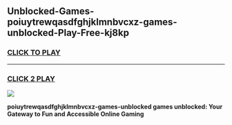 
## Unblocked-Games-poiuytrewqasdfghjklmnbvcxz-games-unblocked-Play-Free-kj8kp
<h3>
<a href="https://premium76.site?title=poiuytrewqasdfghjklmnbvcxz-games-unblocked&ref=23A">CLICK TO PLAY</a></h3>
<hr>

<h3>
<a href="https://premium76.site?title=poiuytrewqasdfghjklmnbvcxz-games-unblocked&ref=23A">CLICK 2 PLAY</a>
  
</h3>

<a href="https://premium76.site?title=poiuytrewqasdfghjklmnbvcxz-games-unblocked&ref=23A"><img src="https://clearcache.store/games.png"></a>


**poiuytrewqasdfghjklmnbvcxz-games-unblocked games unblocked: Your Gateway to Fun and Accessible Online Gaming**
